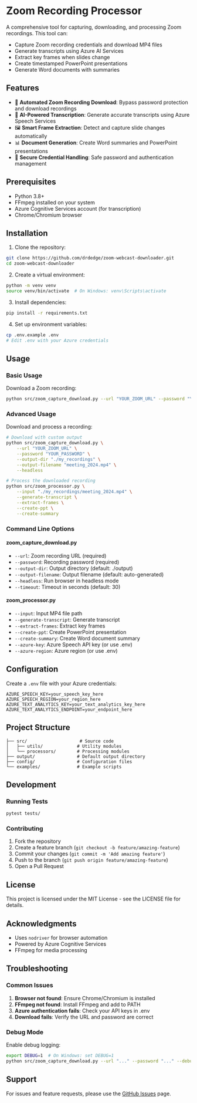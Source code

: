 # Zoom Recording Processor

A comprehensive tool for capturing, downloading, and processing Zoom recordings. This tool can:
- Capture Zoom recording credentials and download MP4 files
- Generate transcripts using Azure AI Services
- Extract key frames when slides change
- Create timestamped PowerPoint presentations
- Generate Word documents with summaries

## Features

- 🎥 **Automated Zoom Recording Download**: Bypass password protection and download recordings
- 📝 **AI-Powered Transcription**: Generate accurate transcripts using Azure Speech Services
- 🖼️ **Smart Frame Extraction**: Detect and capture slide changes automatically
- 📊 **Document Generation**: Create Word summaries and PowerPoint presentations
- 🔐 **Secure Credential Handling**: Safe password and authentication management

## Prerequisites

- Python 3.8+
- FFmpeg installed on your system
- Azure Cognitive Services account (for transcription)
- Chrome/Chromium browser

## Installation

1. Clone the repository:
```bash
git clone https://github.com/drdedge/zoom-webcast-downloader.git
cd zoom-webcast-downloader
```

2. Create a virtual environment:
```bash
python -m venv venv
source venv/bin/activate  # On Windows: venv\Scripts\activate
```

3. Install dependencies:
```bash
pip install -r requirements.txt
```

4. Set up environment variables:
```bash
cp .env.example .env
# Edit .env with your Azure credentials
```

## Usage

### Basic Usage

Download a Zoom recording:
```bash
python src/zoom_capture_download.py --url "YOUR_ZOOM_URL" --password "YOUR_PASSWORD"
```

### Advanced Usage

Download and process a recording:
```bash
# Download with custom output
python src/zoom_capture_download.py \
    --url "YOUR_ZOOM_URL" \
    --password "YOUR_PASSWORD" \
    --output-dir "./my_recordings" \
    --output-filename "meeting_2024.mp4" \
    --headless

# Process the downloaded recording
python src/zoom_processor.py \
    --input "./my_recordings/meeting_2024.mp4" \
    --generate-transcript \
    --extract-frames \
    --create-ppt \
    --create-summary
```

### Command Line Options

#### zoom_capture_download.py
- `--url`: Zoom recording URL (required)
- `--password`: Recording password (required)
- `--output-dir`: Output directory (default: ./output)
- `--output-filename`: Output filename (default: auto-generated)
- `--headless`: Run browser in headless mode
- `--timeout`: Timeout in seconds (default: 30)

#### zoom_processor.py
- `--input`: Input MP4 file path
- `--generate-transcript`: Generate transcript
- `--extract-frames`: Extract key frames
- `--create-ppt`: Create PowerPoint presentation
- `--create-summary`: Create Word document summary
- `--azure-key`: Azure Speech API key (or use .env)
- `--azure-region`: Azure region (or use .env)

## Configuration

Create a `.env` file with your Azure credentials:
```env
AZURE_SPEECH_KEY=your_speech_key_here
AZURE_SPEECH_REGION=your_region_here
AZURE_TEXT_ANALYTICS_KEY=your_text_analytics_key_here
AZURE_TEXT_ANALYTICS_ENDPOINT=your_endpoint_here
```

## Project Structure

```
├── src/                    # Source code
│   ├── utils/             # Utility modules
│   └── processors/        # Processing modules
├── output/                # Default output directory
├── config/                # Configuration files
└── examples/              # Example scripts
```

## Development

### Running Tests
```bash
pytest tests/
```

### Contributing
1. Fork the repository
2. Create a feature branch (`git checkout -b feature/amazing-feature`)
3. Commit your changes (`git commit -m 'Add amazing feature'`)
4. Push to the branch (`git push origin feature/amazing-feature`)
5. Open a Pull Request

## License

This project is licensed under the MIT License - see the LICENSE file for details.

## Acknowledgments

- Uses `nodriver` for browser automation
- Powered by Azure Cognitive Services
- FFmpeg for media processing

## Troubleshooting

### Common Issues

1. **Browser not found**: Ensure Chrome/Chromium is installed
2. **FFmpeg not found**: Install FFmpeg and add to PATH
3. **Azure authentication fails**: Check your API keys in .env
4. **Download fails**: Verify the URL and password are correct

### Debug Mode

Enable debug logging:
```bash
export DEBUG=1  # On Windows: set DEBUG=1
python src/zoom_capture_download.py --url "..." --password "..." --debug
```

## Support

For issues and feature requests, please use the [GitHub Issues](https://github.com/drdedge/zoom-webcast-downloader/issues) page.